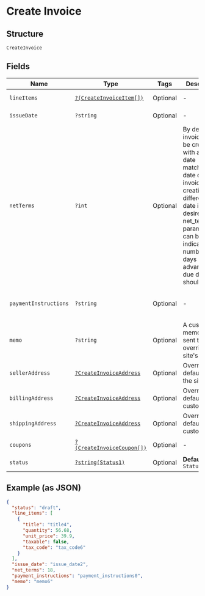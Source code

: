 
# Create Invoice

## Structure

`CreateInvoice`

## Fields

| Name | Type | Tags | Description | Getter | Setter |
|  --- | --- | --- | --- | --- | --- |
| `lineItems` | [`?(CreateInvoiceItem[])`](../../doc/models/create-invoice-item.md) | Optional | - | getLineItems(): ?array | setLineItems(?array lineItems): void |
| `issueDate` | `?string` | Optional | - | getIssueDate(): ?string | setIssueDate(?string issueDate): void |
| `netTerms` | `?int` | Optional | By default, invoices will be created with a due date matching the date of invoice creation. If a different due date is desired, the net_terms parameter can be sent indicating the number of days in advance the due date should be. | getNetTerms(): ?int | setNetTerms(?int netTerms): void |
| `paymentInstructions` | `?string` | Optional | - | getPaymentInstructions(): ?string | setPaymentInstructions(?string paymentInstructions): void |
| `memo` | `?string` | Optional | A custom memo can be sent to override the site's default. | getMemo(): ?string | setMemo(?string memo): void |
| `sellerAddress` | [`?CreateInvoiceAddress`](../../doc/models/create-invoice-address.md) | Optional | Overrides the defaults for the site | getSellerAddress(): ?CreateInvoiceAddress | setSellerAddress(?CreateInvoiceAddress sellerAddress): void |
| `billingAddress` | [`?CreateInvoiceAddress`](../../doc/models/create-invoice-address.md) | Optional | Overrides the default for the customer | getBillingAddress(): ?CreateInvoiceAddress | setBillingAddress(?CreateInvoiceAddress billingAddress): void |
| `shippingAddress` | [`?CreateInvoiceAddress`](../../doc/models/create-invoice-address.md) | Optional | Overrides the default for the customer | getShippingAddress(): ?CreateInvoiceAddress | setShippingAddress(?CreateInvoiceAddress shippingAddress): void |
| `coupons` | [`?(CreateInvoiceCoupon[])`](../../doc/models/create-invoice-coupon.md) | Optional | - | getCoupons(): ?array | setCoupons(?array coupons): void |
| `status` | [`?string(Status1)`](../../doc/models/status-1.md) | Optional | **Default**: `Status1::OPEN` | getStatus(): ?string | setStatus(?string status): void |

## Example (as JSON)

```json
{
  "status": "draft",
  "line_items": [
    {
      "title": "title4",
      "quantity": 56.68,
      "unit_price": 39.9,
      "taxable": false,
      "tax_code": "tax_code6"
    }
  ],
  "issue_date": "issue_date2",
  "net_terms": 18,
  "payment_instructions": "payment_instructions0",
  "memo": "memo6"
}
```


